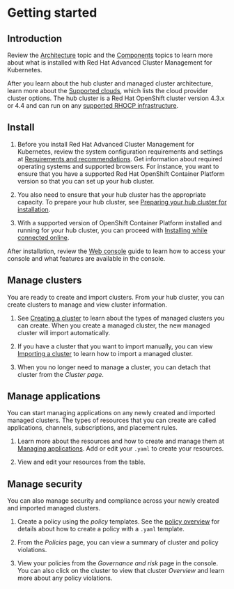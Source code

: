 # Getting started 

## Introduction

Review the [Architecture](architecture.md) topic and the [Components](components.md) topics to learn more about what is installed with Red Hat Advanced Cluster Management for Kubernetes.

After you learn about the hub cluster and managed cluster architecture, learn more about the [Supported clouds](install/supported_clouds.md), which lists the cloud provider cluster options. The hub cluster is a Red Hat OpenShift cluster version 4.3.x or 4.4 and can run on any [supported RHOCP infrastructure](https://docs.openshift.com/container-platform/4.3/architecture/architecture-installation.html).

## Install

1. Before you install Red Hat Advanced Cluster Management for Kubernetes, review the system configuration requirements and settings at [Requirements and recommendations](install/requirements.md). Get information about required operating systems and supported browsers. For instance, you want to ensure that you have a supported Red Hat OpenShift Container Platform version so that you can set up your hub cluster.

2. You also need to ensure that your hub cluster has the appropriate capacity. To prepare your hub cluster, see [Preparing your hub cluster for installation](install/prep.md).

3. With a supported version of OpenShift Container Platform installed and running for your hub cluster, you can proceed with [Installing while connected online](install/install_connected.md).

After installation, review the [Web console](console/console_intro) guide to learn how to access your console and what features are available in the console.

## Manage clusters

You are ready to create and import clusters. From your hub cluster, you can create clusters to manage and view cluster information. 

1. See [Creating a cluster](managed_cluster/create.md) to learn about the types of managed clusters you can create. When you create a managed cluster, the new managed cluster will import automatically. 

2. If you have a cluster that you want to import manually, you can view [Importing a cluster](managed_cluster/import.md) to learn how to import a managed cluster.

3. When you no longer need to manage a cluster, you can detach that cluster from the _Cluster page_.

## Manage applications

You can start managing applications on any newly created and imported managed clusters. The types of resources that you can create are called applications, channels, subscriptions, and placement rules. 

1. Learn more about the resources and how to create and manage them at [Managing applications](/app_management_overview.md). Add or edit your `.yaml` to create your resources.

2. View and edit your resources from the table.

## Manage security

You can also manage security and compliance across your newly created and imported managed clusters.

1. Create a policy using the _policy_ templates. See the [policy overview](policy_overview.md) for details about how to create a policy with a `.yaml` template.

2. From the _Policies_ page, you can view a summary of cluster and policy violations. 

3. View your policies from the _Governance and risk_ page in the console. You can also click on the cluster to view that cluster _Overview_ and learn more about any policy violations.

